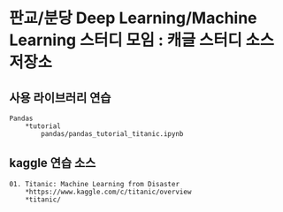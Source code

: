 판교/분당 Deep Learning/Machine Learning 스터디 모임 : 캐글 스터디 소스 저장소
=======================================

## 사용 라이브러리 연습
    Pandas
        *tutorial
            pandas/pandas_tutorial_titanic.ipynb

## kaggle 연습 소스
    01. Titanic: Machine Learning from Disaster
        *https://www.kaggle.com/c/titanic/overview
        *titanic/
